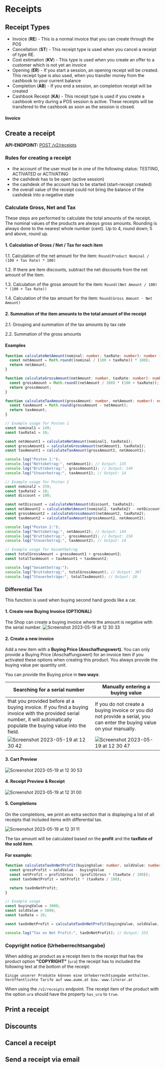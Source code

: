 # Receipts

## Receipt Types

- Invoice (**RE**) - This is a normal invoice that you can create through the POS
- Cancellation (**ST**) - This receipt type is used when you cancel a receipt of type RE.
- Cost estimation (**KV**) - This type is used when you create an offer to a customer which is not yet an invoice
- Opening (**ER**) - If you start a session, an opening receipt will be created. This receipt type is also used, when you transfer money from the cashbook to your current balance
- Completion (**AB**) - If you end a session, an completion receipt will be created
- Cashbook Receipt (**KA**) - This receipt type is used if you create a cashbook entry during a POS session is active. These receipts will be transfered to the cashbook as soon as the session is closed.

#### Invoice


## Create a receipt

**API-ENDPOINT:** [POST /v2/receipts](https://onlinebon.docs.apiary.io/#reference/v2/receipts/create-a-receipt)

### Rules for creating a receipt
- the account of the user must be in one of the following status: TESTING, ACTIVATED or ACTIVATING
- the cashdesk has to be open (active session)
- the cashdesk of the account has to be started (start-receipt created)
- the overall value of the receipt could not bring the balance of the cashdesk into a negative state

### Calculate Gross, Net and Tax

These steps are performed to calculate the total amounts of the receipt. The nominal values of the products are always gross amounts.
Rounding is always done to the nearest whole number (cent). Up to 4, round down; 5 and above, round up.

#### 1. Calculation of Gross / Net / Tax for each item

1.1. Calculation of the net amount for the item:
```Round(Product Nominal / (100 + Tax Rate) * 100)```

1.2. If there are item discounts, subtract the net discounts from the net amount of the item.

1.3. Calculation of the gross amount for the item:
```Round((Net Amount / 100) * (100 + Tax Rate))```

1.4. Calculation of the tax amount for the item:
```Round(Gross Amount - Net Amount)```

#### 2. Summation of the item amounts to the total amount of the receipt

2.1. Grouping and summation of the tax amounts by tax rate

2.2. Summation of the gross amounts


#### Examples
```ts
function calculateNetAmount(nominal: number, taxRate: number): number {
  const netAmount = Math.round((nominal / (100 + taxRate)) * 100);
  return netAmount;
}

function calculateGrossAmount(netAmount: number, taxRate: number): number {
  const grossAmount = Math.round((netAmount / 100) * (100 + taxRate));
  return grossAmount;
}

function calculateTaxAmount(grossAmount: number, netAmount: number): number {
  const taxAmount = Math.round(grossAmount - netAmount);
  return taxAmount;
}

// Example usage for Posten 1
const nominal1 = 149;
const taxRate1 = 10;

const netAmount1 = calculateNetAmount(nominal1, taxRate1);
const grossAmount1 = calculateGrossAmount(netAmount1, taxRate1);
const taxAmount1 = calculateTaxAmount(grossAmount1, netAmount1);

console.log("Posten 1:");
console.log("Nettobetrag:", netAmount1); // Output: 135
console.log("Bruttobetrag:", grossAmount1); // Output: 149
console.log("Steuerbetrag:", taxAmount1); // Output: 14

// Example usage for Posten 2
const nominal2 = 259;
const taxRate2 = 10;
const discount = 100;

const netDiscount = calculateNetAmount(discount, taxRate2);
const netAmount2 = calculateNetAmount(nominal2, taxRate2) - netDiscount;
const grossAmount2 = calculateGrossAmount(netAmount2, taxRate2);
const taxAmount2 = calculateTaxAmount(grossAmount2, netAmount2);

console.log("Posten 2:");
console.log("Nettobetrag:", netAmount2); // Output: 144
console.log("Bruttobetrag:", grossAmount2); // Output: 158
console.log("Steuerbetrag:", taxAmount2); // Output: 14

// Example usage for Gesamtbetrag
const totalGrossAmount = grossAmount1 + grossAmount2;
const totalTaxAmount = taxAmount1 + taxAmount2;

console.log("Gesamtbetrag:");
console.log("Bruttobetrag:", totalGrossAmount); // Output: 307
console.log("Steuerbeträge:", totalTaxAmount); // Output: 28

```

### Differential Tax

This function is used when buying second hand goods like a car. 

#### 1. Create new Buying Invoice (OPTIONAL)
The Shop can create a buying invoice where the amount is negative with the serial number.
![Screenshot 2023-05-19 at 12 30 33](https://github.com/got2bill/onlinebon-docs/assets/9700679/58c2d4a1-ca4b-468e-85cf-cdbe65b2609a)


#### 2. Create a new invoice
Add a new item with a **Buying Price (Anschaffungswert)**. You can only provide a Buying Price (Anschaffungswert) for an invoice item if you activated these 
options when creating this product. You always provide the buying value per quantity unit.

You can provide the Buying price in **two ways**:

| Searching for a serial number | Manually entering a buying value |
|---|---|
| that you provided before at a buying invoice. If you find a buying invoice with the provided serial number, it will automatically populate the buying value into the field.  | If you do not create a buying invoice or you did not provide a serial, you can enter the buying value on your manually.  |
| ![Screenshot 2023-05-19 at 12 30 42](https://github.com/got2bill/onlinebon-docs/assets/9700679/10f2fb30-6229-4056-84ec-43cd282fe191) | ![Screenshot 2023-05-19 at 12 30 47](https://github.com/got2bill/onlinebon-docs/assets/9700679/154f73dd-216d-4b11-8796-dc78ee7d9dd2)|

#### 3. Cart Preview
![Screenshot 2023-05-19 at 12 30 53](https://github.com/got2bill/onlinebon-docs/assets/9700679/ff547ad1-3cec-455c-874e-51e4d7900eb1)

#### 4. Receipt Preview & Receipt
![Screenshot 2023-05-19 at 12 31 00](https://github.com/got2bill/onlinebon-docs/assets/9700679/35782606-5207-4b2d-a4fa-98d52df41562)

#### 5. Completions

On the completions, we print an extra section that is displaying a list of all receipts that included items with differential tax.

![Screenshot 2023-05-19 at 12 31 11](https://github.com/got2bill/onlinebon-docs/assets/9700679/d8de130a-21c6-4633-ae6a-77ae3d368398)

The tax amount will be calculated based on the **profit** and the **taxRate of the sold item**.

#### For example:

```typescript
function calculateTaxOnNetProfit(buyingValue: number, soldValue: number, taxRate: number): number {
  const grossProfit = soldValue - buyingValue
  const netProfit = profitGross - (profitGross * (taxRate / 100));
  const taxOnNetProfit = netProfit * (taxRate / 100);

  return taxOnNetProfit;
}

// Example usage
const buyingValue = 3000;
const soldValue = 5000;
const taxRate = 20;

const taxOnNetProfit = calculateTaxOnNetProfit(buyingValue, soldValue, taxRate);

console.log("Tax on Net Profit:", taxOnNetProfit); // Output: 333

```

### Copyright notice (Urheberrechtsangabe)
When adding an product as a receipt item to the receipt that has the product option **"COPYRIGHT"** (`ura`) the receipt has to included the following text at the bottom of the receipt:
```
Einige unserer Produkte können eine Urheberrechtsangabe enthalten. Veröffentlichte Tarife auf www.aume.at bzw. www.literar.at
```
When using the `/v2/receipts` endpoint. The receipt item of the product with the option `ura` should have the property `has_ura` to `true`.

## Print a receipt


## Discounts

## Cancel a receipt

## Send a receipt via email